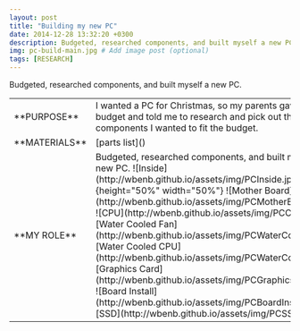 ```yaml
---
layout: post
title: "Building my new PC"
date: 2014-12-28 13:32:20 +0300
description: Budgeted, researched components, and built myself a new PC.  # Add post description (optional)
img: pc-build-main.jpg # Add image post (optional)
tags: [RESEARCH]
---
```


Budgeted, researched components, and built myself a new PC.
<table>
<colgroup>
<col width="20%" />
<col width="80%" />
</colgroup>
<tbody>
<tr>
<td markdown="span">**PURPOSE**</td>
<td markdown="span">I wanted a PC for  Christmas, so my parents gave me a budget and told me to research and pick out the components I wanted to fit the budget.
</td>
</tr>
<tr>
<td markdown="span">**MATERIALS**</td>
<td markdown="span">[parts list]() 
</td>
</tr>
<tr>
<td markdown="span">**MY ROLE**</td>
<td markdown="span">Budgeted, researched components, and built myself a new PC. 
![Inside](http://wbenb.github.io/assets/img/PCInside.jpg){height="50%" width="50%"}
![Mother Board](http://wbenb.github.io/assets/img/PCMotherBoard.jpg)
![CPU](http://wbenb.github.io/assets/img/PCCPU.jpg)
![Water Cooled Fan](http://wbenb.github.io/assets/img/PCWaterCool1.jpg)
![Water Cooled CPU](http://wbenb.github.io/assets/img/PCWaterCool2.jpg)
![Graphics Card](http://wbenb.github.io/assets/img/PCGraphicsCard.jpg)
![Board Install](http://wbenb.github.io/assets/img/PCBoardInstall.jpg)
![SSD](http://wbenb.github.io/assets/img/PCSSD.jpg)
</td>
</tr>
</tbody>
</table>